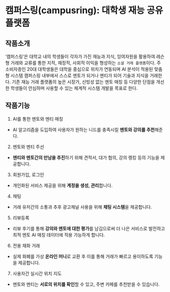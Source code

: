 # 캠퍼스링(campusring): 대학생 재능 공유 플랫폼


## 작품소개
‘캠퍼스링’은 대학교 내의 학생들이 각자가 가진 재능과 지식, 잉여자원을 활용하여 레슨형 거래와 교류를 통한 지적, 재정적, 사회적 이익을 형성하는 `소셜 거래 플랫폼`이다. 주 소비자층인 20대 대학생들은 대학을 중심으로 위치가 연동되며 AI 분석이 적용된 맞춤형 시스템 캠퍼스링 내부에서 스스로 멘토가 되거나 멘티가 되어 기술과 지식을 거래한다. 기존 재능 거래 플랫폼의 높은 시장가, 신빙성 없는 멘토 매칭 등 다양한 단점을 개선한 학생들이 안심하며 사용할 수 있는 체계적 시스템 개발을 목표로 한다.


## 작품기능
1. AI를 통한 멘토와 멘티 매칭
  - AI 알고리즘을 도입하여 사용자가 원하는 니드를 충족시킬 **멘토와 강의를 추천**해준다.

2. 멘토와 멘티 주선
  - **멘티와 멘토간의 만남을 추진**하기 위해 견적서, 대가 협의, 강의 랭킹 등의 기능을 제공합니다.

3. 회원가입, 로그인
  - 개인화된 서비스 제공을 위해 **계정을 생성, 관리**합니다.

4. 채팅
  - 거래 유저간의 소통과 추후 광고채널 사용을 위해 **채팅 시스템**을 제공합니다.

5. 리뷰등록
  + 리뷰 후기를 통해 **강의와 멘토에 대한 평가**를 남김으로써 더 나은 서비스로 발전하고 최적 멘토 AI 매칭 데이터에 적용 가능하게 합니다.

6. 전용 재화 거래
  + 실제 화폐를 가상 **온라인 머니**로 교환 후 이를 통해 거래가 빠르고 용이하도록 기능을 제공합니다.

7. 사용자간 실시간 위치 지도
  + 멘토와 멘티는 **서로의 위치를 확인**할 수 있고, 주변 카페를 추천받을 수 있습니다.


[campusring]: http://campusring.sjt1.com/

